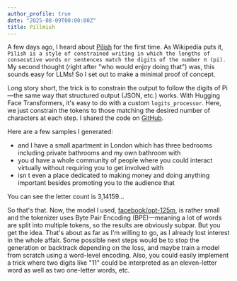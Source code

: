 ```yaml
---
author_profile: true
date: "2025-08-09T00:00:00Z"
title: Pillmish
---
```


A few days ago, I heard about [Pilish](https://en.wikipedia.org/wiki/Pilish) for the first time. As Wikipedia puts it, `Pilish is a style of constrained writing in which the lengths of consecutive words or sentences match the digits of the number π (pi).` My second thought (right after "who would enjoy doing that") was, this sounds easy for LLMs! So I set out to make a minimal proof of concept.

Long story short, the trick is to constrain the output to follow the digits of Pi—the same way that structured output (JSON, etc.) works. With Hugging Face Transformers, it's easy to do with a custom `logits_processor`. Here, we just constrain the tokens to those matching the desired number of characters at each step. I shared the code on [GitHub](https://gist.github.com/MarhicJeromeGIT/d01f79363420c8c10d5aeba10c4c9960).

Here are a few samples I generated:

- and I have a small apartment in London which has three bedrooms including private bathrooms and my own bathroom with
- you d have a whole community of people where you could interact virtually without requiring you to get involved with
- isn t even a place dedicated to making money and doing anything important besides promoting you to the audience that

You can see the letter count is 3,14159...

So that's that. Now, the model I used, [facebook/opt-125m](https://huggingface.co/facebook/opt-125m), is rather small and the tokenizer uses Byte Pair Encoding (BPE)—meaning a lot of words are split into multiple tokens, so the results are obviously subpar. But you get the idea. That's about as far as I'm willing to go, as I already lost interest in the whole affair. Some possible next steps would be to stop the generation or backtrack depending on the loss, and maybe train a model from scratch using a word-level encoding. Also, you could easily implement a trick where two digits like "11" could be interpreted as an eleven-letter word as well as two one-letter words, etc.
